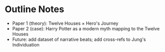# Outline Notes

- Paper 1 (theory): Twelve Houses × Hero's Journey
- Paper 2 (case): Harry Potter as a modern myth mapping to the Twelve Houses
- Future: add dataset of narrative beats; add cross-refs to Jung's Individuation